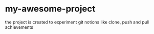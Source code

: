 # my-awesome-project
the project is created to experiment git notions like clone, push and pull
achievements

